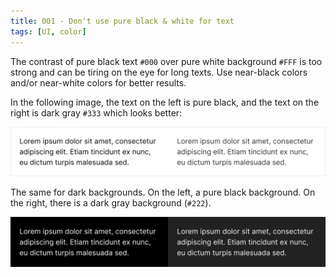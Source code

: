 ```yaml
---
title: 001 - Don't use pure black & white for text
tags: [UI, color]
---
```


The contrast of pure black text `#000` over pure white background `#FFF` is too
strong and can be tiring on the eye for long texts. Use near-black colors and/or
near-white colors for better results.

<!-- more -->

In the following image, the text on the left is pure black, and the text on the
right is dark gray `#333` which looks better:

![Light background](/img/001-bg-light.png)

The same for dark backgrounds. On the left, a pure black background. On the right, there is a dark gray background (`#222`).

![Example with dark background](/img/001-bg-dark.png)

